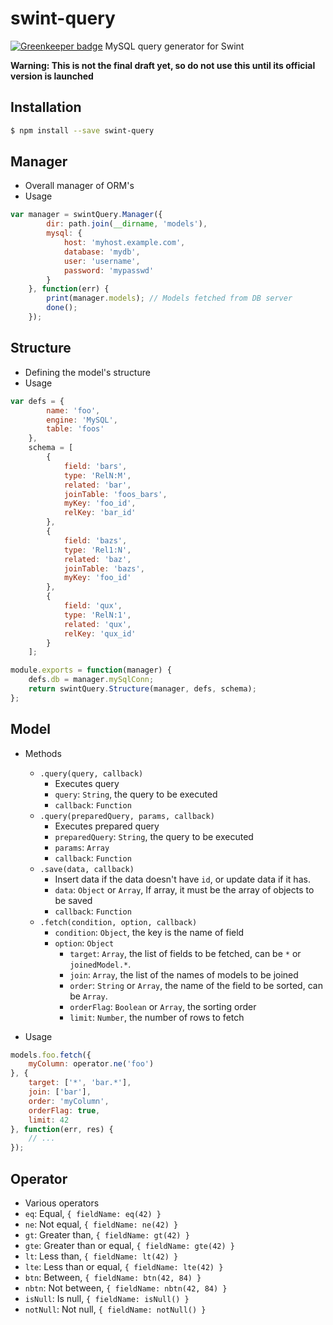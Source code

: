# swint-query

[![Greenkeeper badge](https://badges.greenkeeper.io/Knowre-Dev/swint-query.svg)](https://greenkeeper.io/)
MySQL query generator for Swint

**Warning: This is not the final draft yet, so do not use this until its official version is launched**

## Installation
```sh
$ npm install --save swint-query
```

## Manager
* Overall manager of ORM's
* Usage
```javascript
var manager = swintQuery.Manager({
		dir: path.join(__dirname, 'models'),
		mysql: {
			host: 'myhost.example.com',
			database: 'mydb',
			user: 'username',
			password: 'mypasswd'
		}
	}, function(err) {
		print(manager.models); // Models fetched from DB server
		done();
	});
```

## Structure
* Defining the model's structure
* Usage
```javascript
var defs = {
		name: 'foo',
		engine: 'MySQL',
		table: 'foos'
	},
	schema = [
		{
			field: 'bars',
			type: 'RelN:M',
			related: 'bar',
			joinTable: 'foos_bars',
			myKey: 'foo_id',
			relKey: 'bar_id'
		},
		{
			field: 'bazs',
			type: 'Rel1:N',
			related: 'baz',
			joinTable: 'bazs',
			myKey: 'foo_id'
		},
		{
			field: 'qux',
			type: 'RelN:1',
			related: 'qux',
			relKey: 'qux_id'
		}
	];

module.exports = function(manager) {
	defs.db = manager.mySqlConn;
	return swintQuery.Structure(manager, defs, schema);
};
```

## Model
* Methods
  * `.query(query, callback)`
    * Executes query
    * `query`: `String`, the query to be executed
    * `callback`: `Function`
  * `.query(preparedQuery, params, callback)`
    * Executes prepared query
    * `preparedQuery`: `String`, the query to be executed
	* `params`: `Array`
    * `callback`: `Function`
  * `.save(data, callback)`
    * Insert data if the data doesn't have `id`, or update data if it has.
    * `data`: `Object` or `Array`, If array, it must be the array of objects to be saved
    * `callback`: `Function`
  * `.fetch(condition, option, callback)`
    * `condition`: `Object`, the key is the name of field
    * `option`: `Object`
      * `target`: `Array`, the list of fields to be fetched, can be `*` or `joinedModel.*`.
      * `join`: `Array`, the list of the names of models to be joined
      * `order`: `String` or `Array`, the name of the field to be sorted, can be `Array`.
      * `orderFlag`: `Boolean` or `Array`, the sorting order
      * `limit`: `Number`, the number of rows to fetch

* Usage
```javascript
models.foo.fetch({
	myColumn: operator.ne('foo')
}, {
	target: ['*', 'bar.*'],
	join: ['bar'],
	order: 'myColumn',
	orderFlag: true,
	limit: 42
}, function(err, res) {
	// ...
});
```

## Operator
* Various operators
* `eq`: Equal, `{ fieldName: eq(42) }`
* `ne`: Not equal, `{ fieldName: ne(42) }`
* `gt`: Greater than, `{ fieldName: gt(42) }`
* `gte`: Greater than or equal, `{ fieldName: gte(42) }`
* `lt`: Less than, `{ fieldName: lt(42) }`
* `lte`: Less than or equal, `{ fieldName: lte(42) }`
* `btn`: Between, `{ fieldName: btn(42, 84) }`
* `nbtn`: Not between, `{ fieldName: nbtn(42, 84) }`
* `isNull`: Is null, `{ fieldName: isNull() }`
* `notNull`: Not null, `{ fieldName: notNull() }`
